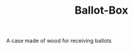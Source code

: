 ---
title: Ballot-Box
letter: B
permalink: "/definitions/ballot-box.html"
body: A case made of wood for receiving ballots
published_at: '2018-07-07'
layout: post
---